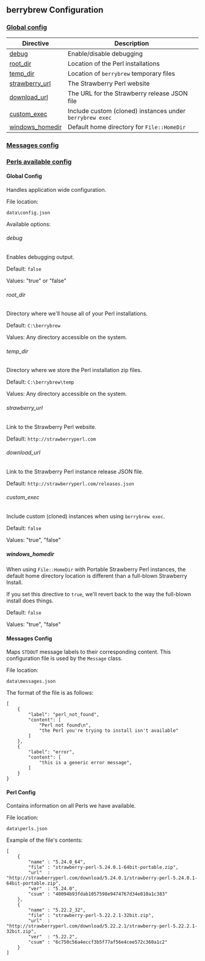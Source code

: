 ## berrybrew Configuration

### [Global config](#global-config)

|Directive|Description|
|---|---|   
|[debug](#debug)|Enable/disable debugging|
[root_dir](#root_dir)|Location of the Perl installations|
[temp_dir](#temp_dir)|Location of `berrybrew` temporary files|
[strawberry_url](#strawberry_url)|The Strawberry Perl website|
[download_url](#download_url)|The URL for the Strawberry release JSON file|
[custom_exec](#custom_exec)|Include custom (cloned) instances under `berrybrew exec`|
[windows_homedir](#windows_homedir)|Default home directory for `File::HomeDir`|
    
### [Messages config](#messages-config)

### [Perls available config](#perl-config)

#### Global Config

Handles application wide configuration.

File location:

    data\config.json

Available options:

###### debug

Enables debugging output.

Default: `false`

Values: "true" or "false"

###### root_dir

Directory where we'll house all of your Perl installations. 

Default: `C:\berrybrew`

Values: Any directory accessible on the system.

###### temp_dir

Directory where we store the Perl installation zip files.

Default: `C:\berrybrew\temp`

Values: Any directory accessible on the system.

###### strawberry_url

Link to the Strawberry Perl website.

Default: `http://strawberryperl.com`

###### download_url

Link to the Strawberry Perl instance release JSON file.

Default: `http://strawberryperl.com/releases.json`

###### custom_exec

Include custom (cloned) instances when using `berrybrew exec`.

Default: `false`

Values:  "true", "false"

##### windows_homedir

When using `File::HomeDir` with Portable Strawberry Perl instances,
the default home directory location is different than a full-blown
Strawberry Install.

If you set this directive to `true`, we'll revert back to the way
the full-blown install does things.

Default: `false`

Values: "true", "false"

#### Messages Config

Maps `STDOUT` message labels to their corresponding content. This configuration file is used by the `Message` class.

File location:

    data\messages.json

The format of the file is as follows:

    [
        {
            "label": "perl_not_found",
            "content": [
                "Perl not found\n",
                "the Perl you're trying to install isn't available"
            ]
        },
        {
            "label": "error",
            "content": [
                "this is a generic error message",
            ]
        }
    }

#### Perl Config

Contains information on all Perls we have available.

File location:

    data\perls.json

Example of the file's contents:

    [
        {
            "name" : "5.24.0_64",
            "file" : "strawberry-perl-5.24.0.1-64bit-portable.zip",
            "url"  : "http://strawberryperl.com/download/5.24.0.1/strawberry-perl-5.24.0.1-64bit-portable.zip",
            "ver"  : "5.24.0",
            "csum" : "40094b93fdab1057598e9474767d34e810a1c383"
        },
        {
            "name" : "5.22.2_32",
            "file" : "strawberry-perl-5.22.2.1-32bit.zip",
            "url"  : "http://strawberryperl.com/download/5.22.2.1/strawberry-perl-5.22.2.1-32bit.zip",
            "ver"  : "5.22.2",
            "csum" : "6c750c56a4eccf3b5f77af56e4cee572c360a1c2"
        }
    ]
